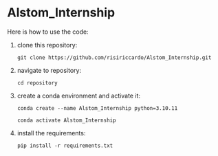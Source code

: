 # Alstom_Internship

Here is how to use the code:

1) clone this repository:

    `git clone https://github.com/risiriccardo/Alstom_Internship.git`
3) navigate to repository:

    `cd repository`
3) create a conda environment and activate it:

    `conda create --name Alstom_Internship python=3.10.11`
   
    `conda activate Alstom_Internship`
5) install the requirements:

    `pip install -r requirements.txt`
